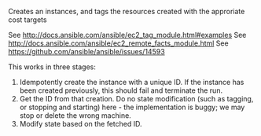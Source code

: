 Creates an instances, and tags the resources created with the approriate cost targets

 See http://docs.ansible.com/ansible/ec2_tag_module.html#examples
 See http://docs.ansible.com/ansible/ec2_remote_facts_module.html
 See https://github.com/ansible/ansible/issues/14593

 This works in three stages:
   1. Idempotently create the instance with a unique ID. If the instance has been created previously, this should fail
      and terminate the run.
   2. Get the ID from that creation. Do no state modification (such as tagging, or stopping and starting) here - the
      implementation is buggy; we may stop or delete the wrong machine.
   3. Modify state based on the fetched ID.
